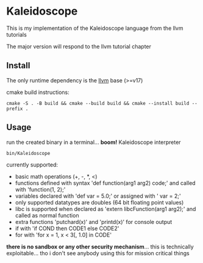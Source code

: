 # Kaleidoscope
This is my implementation of the Kaleidoscope language from the llvm tutorials

The major version will respond to the llvm tutorial chapter

## Install
The only runtime dependency is the [llvm](https://llvm.org/docs/GettingStarted.html) base (>=v17)

cmake build instructions:
```
cmake -S . -B build && cmake --build build && cmake --install build --prefix .
```

## Usage
run the created binary in a terminal... **boom!** Kaleidoscope interpreter

```
bin/Kaleidoscope
```

currently supported:
- basic math operations (+, -, *, <)
- functions defined with syntax 'def function(arg1 arg2) code;' and called with 'function(1, 2);'
- variables declared with 'def var = 5.0;' or assigned with ' var = 2;'
- only supported datatypes are doubles (64 bit floating point values)
- libc is supported when declared as 'extern libcFunction(arg1 arg2);' and called as normal function
- extra functions 'putchard(x)' and 'printd(x)' for console output
- if with 'if COND then CODE1 else CODE2'
- for with 'for x = 1, x < 3[, 1.0] in CODE'

**there is no sandbox or any other security mechanism**... this is technically exploitable... tho i don't see anybody using this for mission critical things
